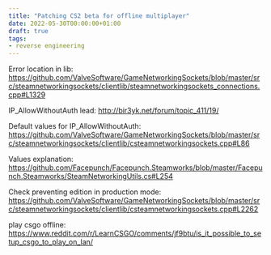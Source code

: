```yaml
---
title: "Patching CS2 beta for offline multiplayer"
date: 2022-05-30T00:00:00+01:00
draft: true
tags:
- reverse engineering
---
```


Error location in lib:
https://github.com/ValveSoftware/GameNetworkingSockets/blob/master/src/steamnetworkingsockets/clientlib/steamnetworkingsockets_connections.cpp#L1329

IP_AllowWithoutAuth lead:
http://bir3yk.net/forum/topic_411/19/

Default values for IP_AllowWithoutAuth:
https://github.com/ValveSoftware/GameNetworkingSockets/blob/master/src/steamnetworkingsockets/clientlib/csteamnetworkingsockets.cpp#L86

Values explanation:
https://github.com/Facepunch/Facepunch.Steamworks/blob/master/Facepunch.Steamworks/SteamNetworkingUtils.cs#L254

Check preventing edition in production mode:
https://github.com/ValveSoftware/GameNetworkingSockets/blob/master/src/steamnetworkingsockets/clientlib/csteamnetworkingsockets.cpp#L2262


play csgo offline:
https://www.reddit.com/r/LearnCSGO/comments/jf9btu/is_it_possible_to_setup_csgo_to_play_on_lan/